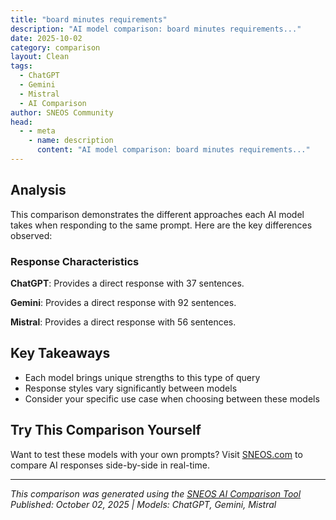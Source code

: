 ```yaml
---
title: "board minutes requirements"
description: "AI model comparison: board minutes requirements..."
date: 2025-10-02
category: comparison
layout: Clean
tags:
  - ChatGPT
  - Gemini
  - Mistral
  - AI Comparison
author: SNEOS Community
head:
  - - meta
    - name: description
      content: "AI model comparison: board minutes requirements..."
---
```


<ChatComparison
  title="board minutes requirements"
  prompt="board minutes requirements"
  :responses='{"ChatGPT": "Board minutes are the official written record of the discussions, decisions, and actions taken during a board meeting. They are important for legal, regulatory, and organizational purposes. While specific requirements can vary depending on jurisdiction, organization type, and governing laws or bylaws, the following are common essential elements and best practices for board minutes:\n\n### Key Requirements for Board Minutes:\n\n1. **Date, Time, and Location:**\n - Clearly state when and where the meeting took place.\n\n2. **Attendance:**\n - List all board members present, absent, and any guests or staff attendees.\n\n3. **Call to Order:**\n - Record the time the meeting was called to order and by whom.\n\n4. **Approval of Previous Minutes:**\n - Note that the minutes of the previous meeting were reviewed and approved or amended.\n\n5. **Reports:**\n - Summarize reports given by officers, committees, or staff (e.g., financial report).\n\n6. **Discussions and Decisions:**\n - Provide concise but clear summaries of discussions.\n - Record motions made, including:\n - The name of the person making the motion.\n - The name of the person seconding the motion.\n - The exact wording of the motion.\n - The outcome of the vote (approved, rejected, tabled), including any dissenting votes if applicable.\n\n7. **Action Items:**\n - Note any assignments or tasks delegated, with responsible parties and deadlines.\n\n8. **Adjournment:**\n - Record the time the meeting was adjourned.\n\n9. **Signature:**\n - The minutes should be signed and dated by the person who prepared them (often the secretary) and, depending on the organization, approved by the board chair or the full board.\n\n### Additional Best Practices:\n\n- Use clear, professional, and neutral language.\n- Avoid including personal opinions or unnecessary details.\n- Keep the record factual and objective.\n- Include referenced documents or reports as attachments or exhibits.\n- Follow any specific statutory or regulatory requirements relevant to your organization\u2019s type (e.g., nonprofits, corporations, government entities).\n\n### Legal and Compliance Considerations:\n\n- Some jurisdictions require minutes to be retained for a certain number of years.\n- Minutes may need to be made available to members or shareholders.\n- Accurate minutes can be important evidence in legal disputes or audits.\n\n---\n\nIf you need guidance tailored to a specific type of organization or jurisdiction, please specify!", "Gemini": "Board minutes are a critical record of a company or organization\u0027s governance and decision-making processes. While specific requirements can vary based on jurisdiction (state laws for corporations, regulations for non-profits), industry, and the organization\u0027s own bylaws, here\u0027s a comprehensive overview of the generally accepted requirements and best practices for board meeting minutes:\n\n**I. Required Elements (Core Information)**\n\n* **Basic Information:**\n * **Name of the Organization:** The full legal name of the company or organization.\n * **Date and Time of Meeting:** Clearly state when the meeting was held (day, month, year, and start time). Also, note the time the meeting adjourned.\n * **Location of Meeting:** Where the meeting took place (physical address or virtual platform).\n * **Type of Meeting:** Indicate whether it\u0027s a regular meeting, special meeting, annual meeting, etc.\n* **Attendance:**\n * **List of Attendees:** Names of all board members present (in person or virtually).\n * **List of Absentees:** Names of board members who were absent.\n * **Names of Others Present:** Names and titles of any non-board members who attended (e.g., CEO, CFO, legal counsel, guest speakers). Note their purpose for being there.\n* **Approval of Prior Minutes:**\n * **Statement of Approval:** A statement that the minutes of the previous meeting were reviewed and approved. This includes the date of the prior meeting.\n * **Any Corrections or Amendments:** Record any changes or corrections made to the previous meeting\u0027s minutes before approval. Note who proposed the changes and the outcome of any votes on those changes.\n* **Agenda Items and Discussions:**\n * **Summary of Each Agenda Item:** A concise but informative summary of each topic discussed. Don\u0027t simply list the agenda item title; provide context.\n * **Key Points Raised:** Highlight the main points and arguments made by directors during the discussions. Note who made key points, especially if the discussion led to a decision.\n * **Motions:** Record all motions made, including:\n * The exact wording of the motion.\n * The name of the person who made the motion.\n * The name of the person who seconded the motion.\n * **Voting Record:**\n * For each motion, clearly state the outcome of the vote.\n * Record the number of votes \u0022for,\u0022 \u0022against,\u0022 and \u0022abstaining.\u0022\n * If a roll-call vote is taken (each director\u0027s vote recorded individually), document each director\u0027s vote.\n * Note any recusals (directors who abstained due to a conflict of interest).\n* **Resolutions:**\n * **Full Text of Resolutions:** The complete and official text of every resolution passed by the board. This is crucial for legal and compliance purposes.\n * **Resolution Number:** Assign a unique identifier to each resolution for easy tracking.\n* **Action Items:**\n * **List of Action Items:** Clearly list any actions that the board assigned to specific individuals or committees.\n * **Responsible Parties:** Identify who is responsible for each action item.\n * **Deadlines:** Specify any deadlines for completing the action items.\n* **Adjournment:**\n * **Time of Adjournment:** Note the time the meeting officially ended.\n* **Signatures:**\n * **Secretary\u0027s Signature:** The corporate secretary (or designated person) should sign and date the minutes to certify their accuracy. Some jurisdictions require the signature of the board chair as well.\n* **Attachments (as applicable):**\n * Include copies of any reports, presentations, or other documents that were presented to the board and referenced in the minutes. These documents become part of the official record.\n\n**II. Best Practices (Enhance Clarity and Accuracy)**\n\n* **Objectivity:** Minutes should be objective and factual. Avoid personal opinions or subjective interpretations.\n* **Accuracy:** Ensure that all information is accurate and complete. Double-check names, dates, figures, and wording of resolutions.\n* **Clarity and Conciseness:** Write in clear, concise language. Avoid jargon or overly technical terms that may not be understood by all readers.\n* **Timeliness:** Prepare and distribute minutes as soon as possible after the meeting (ideally within a week or two). This allows directors to review and provide feedback while the meeting is still fresh in their minds.\n* **Distribution:** Distribute the draft minutes to all board members for review and comment.\n* **Storage and Security:** Maintain minutes in a secure location (physical and/or electronic) that is easily accessible to authorized personnel. Follow proper record retention policies. Consider using a secure board portal.\n* **Confidentiality:** Minutes often contain sensitive information. Handle them with appropriate care and restrict access to authorized individuals.\n* **Consistent Format:** Use a consistent format for all meeting minutes to improve readability and ease of reference.\n* **Use of Action Verbs:** Use action verbs to describe what the board did (e.g., \u0022approved,\u0022 \u0022rejected,\u0022 \u0022tabled,\u0022 \u0022authorized\u0022).\n* **Avoid Excessive Detail:** Minutes are summaries, not verbatim transcripts. Don\u0027t include every word spoken; focus on the key points, discussions, and decisions.\n* **Document Conflicts of Interest:** Explicitly note if a board member disclosed a conflict of interest and recused themselves from a vote.\n* **Record Remote Participation:** If board members attended remotely, note the method of participation (e.g., video conference, phone).\n\n**III. Legal and Regulatory Considerations**\n\n* **State Corporate Law:** State laws governing corporations often specify certain requirements for board minutes. Consult your state\u0027s corporate code for specific mandates.\n* **Nonprofit Regulations:** Nonprofit organizations are subject to state and federal regulations that may affect board minute requirements.\n* **Industry-Specific Regulations:** Some industries (e.g., banking, healthcare) have specific regulatory requirements for board minutes.\n* **Bylaws and Governing Documents:** Your organization\u0027s bylaws or other governing documents may contain specific provisions regarding board minutes. These take precedence over general guidelines.\n* **Sarbanes-Oxley Act (SOX):** While primarily aimed at publicly traded companies, SOX emphasizes the importance of accurate and reliable financial records, which can impact board minute practices related to financial matters.\n* **Litigation:** Board minutes are often used as evidence in legal proceedings. Well-prepared and accurate minutes can be invaluable in defending the organization.\n\n**IV. Common Mistakes to Avoid**\n\n* **Failing to Take Minutes:** This is a serious oversight that can have significant legal and governance implications.\n* **Taking Incomplete or Inaccurate Minutes:** This can create confusion and undermine the integrity of the board\u0027s decisions.\n* **Including Personal Opinions or Biased Language:** Minutes should be objective and factual.\n* **Delaying the Preparation and Distribution of Minutes:** This can make it difficult for directors to remember the details of the meeting and provide timely feedback.\n* **Failing to Store Minutes Securely:** This can expose the organization to legal and reputational risks.\n* **Treating Minutes as a Mere Formality:** Minutes are an important record of the board\u0027s actions and should be treated with care and attention.\n* **Not following up on Action Items:** Minutes should be used to track action items.\n\n**V. Tools and Resources**\n\n* **Board Management Software:** Many software platforms offer features for creating, distributing, and storing board minutes securely.\n* **Minute Templates:** Templates can help ensure that all required elements are included.\n* **Legal Counsel:** Consult with an attorney to ensure that your board minute practices comply with all applicable laws and regulations.\n* **Professional Minute Takers:** Some organizations hire professional minute takers to ensure accuracy and objectivity.\n\n**In summary,** board minutes are a crucial element of corporate governance and legal compliance. By following these guidelines and best practices, organizations can ensure that their minutes are accurate, complete, and reliable, providing a valuable record of the board\u0027s actions and decisions. Always consult with legal counsel to ensure compliance with specific legal and regulatory requirements.\n", "Mistral": "Board minutes are a formal record of the proceedings of a board meeting. They serve as a legal document and a historical record of the decisions made and actions taken by the board. Here are some key requirements and best practices for board minutes:\n\n### 1. **Title and Date**\n - **Title:** Clearly state the name of the organization and the type of meeting (e.g., Board of Directors Meeting).\n - **Date:** Include the date and time of the meeting.\n\n### 2. **Attendance**\n - **Present:** List all board members and other attendees present.\n - **Absent:** Note any board members who were absent.\n - **Guests:** Mention any guests or observers.\n\n### 3. **Call to Order**\n - **Time:** Record the time the meeting was called to order.\n - **Chairperson:** Note who called the meeting to order.\n\n### 4. **Approval of Previous Minutes**\n - **Motion:** Record the motion to approve the minutes of the previous meeting.\n - **Vote:** Note the outcome of the vote (e.g., approved, amended, etc.).\n\n### 5. **Reports**\n - **Executive Director/CEO Report:** Include any reports from key personnel.\n - **Committee Reports:** Summarize reports from various committees.\n - **Financial Reports:** Provide an overview of the financial status.\n\n### 6. **Old Business**\n - **Unfinished Business:** Discuss any items carried over from previous meetings.\n - **Actions Taken:** Record any decisions or actions taken on these items.\n\n### 7. **New Business**\n - **Agenda Items:** List and discuss new items on the agenda.\n - **Actions Taken:** Record any decisions or actions taken on these items.\n\n### 8. **Motions and Votes**\n - **Motions:** Clearly state each motion made.\n - **Seconded:** Note who seconded the motion.\n - **Vote:** Record the outcome of the vote (e.g., passed, failed, etc.).\n\n### 9. **Adjournment**\n - **Time:** Record the time the meeting was adjourned.\n - **Next Meeting:** Note the date and time of the next meeting, if known.\n\n### 10. **Signatures**\n - **Secretary:** The minutes should be signed by the secretary or the person responsible for recording the minutes.\n - **Chairperson:** Optionally, the chairperson may also sign the minutes.\n\n### 11. **Distribution**\n - **Copies:** Ensure that copies of the minutes are distributed to all board members and any other relevant parties.\n - **Storage:** Maintain a secure and accessible record of the minutes for future reference.\n\n### 12. **Legal Compliance**\n - **Regulations:** Ensure that the minutes comply with any legal or regulatory requirements specific to your organization or jurisdiction.\n - **Confidentiality:** Handle sensitive information appropriately, ensuring confidentiality where necessary.\n\n### 13. **Clarity and Accuracy**\n - **Concise:** Keep the minutes concise and to the point.\n - **Accurate:** Ensure that the minutes accurately reflect the discussions and decisions made during the meeting.\n\n### 14. **Review and Approval**\n - **Review:** Allow board members to review the minutes before the next meeting.\n - **Approval:** Ensure that the minutes are formally approved at the next meeting.\n\nBy following these guidelines, you can ensure that your board minutes are comprehensive, accurate, and legally compliant."}' 
  published-date="01:36"
/>

## Analysis

This comparison demonstrates the different approaches each AI model takes when responding to the same prompt. Here are the key differences observed:

### Response Characteristics

**ChatGPT**: Provides a direct response with 37 sentences. 

**Gemini**: Provides a direct response with 92 sentences. 

**Mistral**: Provides a direct response with 56 sentences. 

## Key Takeaways

- Each model brings unique strengths to this type of query
- Response styles vary significantly between models
- Consider your specific use case when choosing between these models

## Try This Comparison Yourself

Want to test these models with your own prompts? Visit [SNEOS.com](https://sneos.com) to compare AI responses side-by-side in real-time.

---

*This comparison was generated using the [SNEOS AI Comparison Tool](https://sneos.com)*
*Published: October 02, 2025 | Models: ChatGPT, Gemini, Mistral*

